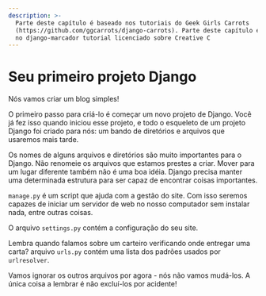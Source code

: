 ```yaml
---
description: >-
  Parte deste capítulo é baseado nos tutoriais do Geek Girls Carrots
  (https://github.com/ggcarrots/django-carrots). Parte deste capítulo é baseado
  no django-marcador tutorial licenciado sobre Creative C
---
```


# Seu primeiro projeto Django

Nós vamos criar um blog simples!

O primeiro passo para criá-lo é começar um novo projeto de Django. Você já fez isso quando iniciou esse projeto, e todo o esqueleto de um projeto Django foi criado para nós: um bando de diretórios e arquivos que usaremos mais tarde.

Os nomes de alguns arquivos e diretórios são muito importantes para o Django. Não renomeie os arquivos que estamos prestes a criar. Mover para um lugar diferente também não é uma boa idéia. Django precisa manter uma determinada estrutura para ser capaz de encontrar coisas importantes.

`manage.py` é um script que ajuda com a gestão do site. Com isso seremos capazes de iniciar um servidor de web no nosso computador sem instalar nada, entre outras coisas.

O arquivo `settings.py` contém a configuração do seu site.

Lembra quando falamos sobre um carteiro verificando onde entregar uma carta? arquivo `urls.py` contém uma lista dos padrões usados por `urlresolver`.

Vamos ignorar os outros arquivos por agora - nós não vamos mudá-los. A única coisa a lembrar é não excluí-los por acidente!

